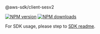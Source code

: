 @aws-sdk/client-sesv2

[![NPM version](https://img.shields.io/npm/v/@aws-sdk/client-sesv2/beta.svg)](https://www.npmjs.com/package/@aws-sdk/client-sesv2)
[![NPM downloads](https://img.shields.io/npm/dm/@aws-sdk/client-sesv2.svg)](https://www.npmjs.com/package/@aws-sdk/client-sesv2)

For SDK usage, please step to [SDK readme](https://github.com/aws/aws-sdk-js-v3).
